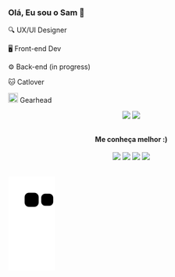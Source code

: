 ### Olá, Eu sou o Sam 👋

🔍 UX/UI Designer

🖥️ Front-end Dev

⚙️ Back-end (in progress)

🐱 Catlover

 <img src="https://i.ibb.co/YNQMx54/piston-1.png" width="20" height="20"> Gearhead



<div align="center">

<img  width="48%" src="https://github-readme-stats.vercel.app/api?username=sam-pace&theme=midnight-purple&show_icons=true)(https://github.com/anuraghazra/github-readme-stats">

<img  width="48%" src="https://github-readme-stats.vercel.app/api/top-langs/?username=sam-pace&layout=compact&theme=midnight-purple&)(https://github.com/anuraghazra/github-readme-stats">

</div>

 ##

<div align="center">
<h4>Me conheça melhor :)</h4>
<a href="https://www.linkedin.com/in/samuel-pace-dsgn/" target="_blank"><img src="https://img.shields.io/badge/LinkedIn-0077B5?style=for-the-badge&logo=linkedin&logoColor=white"></a>
<a href="https://www.behance.net/sampacce" target="_blank"><img src="https://img.shields.io/badge/-Behance-blue?style=for-the-badge&logo=behance&logoColor=white"></a>
<a href="https://medium.com/@samuelpace" target="_blank"><img src="https://img.shields.io/badge/Medium-12100E?style=for-the-badge&logo=medium&logoColor=white"></a>
<a href="https://www.instagram.com/sam.pacce/" target="_blank"><img src="https://img.shields.io/badge/Instagram-E4405F?style=for-the-badge&logo=instagram&logoColor=white"></a>
</div>


 ##

![snake gif](https://github.com/sam-pace/sam-pace/blob/output/github-contribution-grid-snake.svg)

